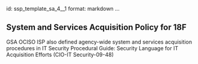 id: ssp_template_sa_4__1
format: markdown
...
## System and Services Acquisition Policy for 18F

GSA OCISO ISP also defined agency-wide system and services acquisition procedures in IT Security Procedural Guide: Security Language for IT Acquisition Efforts (CIO-IT Security-09-48)
